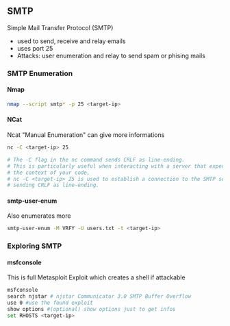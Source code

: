 ## SMTP

Simple Mail Transfer Protocol (SMTP)
- used to send, receive and relay emails
- uses port 25
- Attacks: user enumeration and relay to send spam or phising mails

### SMTP Enumeration

#### Nmap

```sh
nmap --script smtp* -p 25 <target-ip>    
```

#### NCat
Ncat "Manual Enumeration" can give more informations
```sh
nc -C <target-ip> 25

# The -C flag in the nc command sends CRLF as line-ending. 
# This is particularly useful when interacting with a server that expects Windows-style line endings.  
# the context of your code, 
# nc -C <target-ip> 25 is used to establish a connection to the SMTP server at the target IP address on port 25, 
# sending CRLF as line-ending.
```

#### smtp-user-enum
Also enumerates more
```sh
smtp-user-enum -M VRFY -U users.txt -t <target-ip>
```


### Exploring SMTP


#### msfconsole

This is full Metasploit Exploit which creates a shell if attackable
```sh
msfconsole
search njstar # njstar Communicator 3.0 SMTP Buffer Overflow
use 0 #use the found exploit
show options #(optional) show options just to get infos
set RHOSTS <target-ip>
```